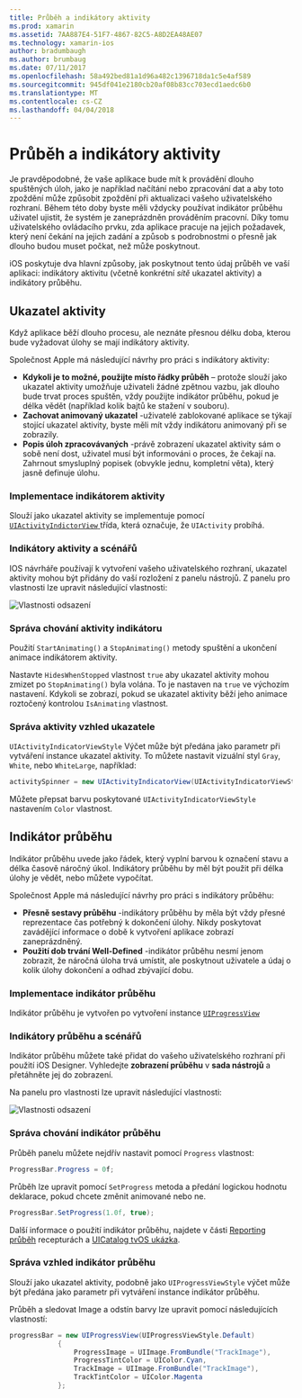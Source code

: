 ```yaml
---
title: Průběh a indikátory aktivity
ms.prod: xamarin
ms.assetid: 7AA887E4-51F7-4867-82C5-A8D2EA48AE07
ms.technology: xamarin-ios
author: bradumbaugh
ms.author: brumbaug
ms.date: 07/11/2017
ms.openlocfilehash: 58a492bed81a1d96a482c1396718da1c5e4af589
ms.sourcegitcommit: 945df041e2180cb20af08b83cc703ecd1aedc6b0
ms.translationtype: MT
ms.contentlocale: cs-CZ
ms.lasthandoff: 04/04/2018
---
```

# <a name="progress-and-activity-indicators"></a>Průběh a indikátory aktivity

Je pravděpodobné, že vaše aplikace bude mít k provádění dlouho spuštěných úloh, jako je například načítání nebo zpracování dat a aby toto zpoždění může způsobit zpoždění při aktualizaci vašeho uživatelského rozhraní. Během této doby byste měli vždycky používat indikátor průběhu uživatel ujistit, že systém je zaneprázdněn prováděním pracovní. Díky tomu uživatelského ovládacího prvku, zda aplikace pracuje na jejich požadavek, který není čekání na jejich zadání a způsob s podrobnostmi o přesně jak dlouho budou muset počkat, než může poskytnout.

iOS poskytuje dva hlavní způsoby, jak poskytnout tento údaj průběh ve vaší aplikaci: indikátory aktivitu (včetně konkrétní _sítě_ ukazatel aktivity) a indikátory průběhu.

## <a name="activity-indicator"></a>Ukazatel aktivity

Když aplikace běží dlouho procesu, ale neznáte přesnou délku doba, kterou bude vyžadovat úlohy se mají indikátory aktivity.

Společnost Apple má následující návrhy pro práci s indikátory aktivity:

- **Kdykoli je to možné, použijte místo řádky průběh** – protože slouží jako ukazatel aktivity umožňuje uživateli žádné zpětnou vazbu, jak dlouho bude trvat proces spuštěn, vždy použijte indikátor průběhu, pokud je délka vědět (například kolik bajtů ke stažení v souboru).
- **Zachovat animovaný ukazatel** -uživatelé zablokované aplikace se týkají stojící ukazatel aktivity, byste měli mít vždy indikátoru animovaný při se zobrazily.
- **Popis úloh zpracovávaných** -právě zobrazení ukazatel aktivity sám o sobě není dost, uživatel musí být informováni o proces, že čekají na. Zahrnout smysluplný popisek (obvykle jednu, kompletní věta), který jasně definuje úlohu.

### <a name="implementing-an-activity-indicator"></a>Implementace indikátorem aktivity

Slouží jako ukazatel aktivity se implementuje pomocí [ `UIActivityIndictorView` ](https://developer.xamarin.com/api/type/UIKit.UIActivityIndicatorView/) třída, která označuje, že `UIActivity` probíhá.

### <a name="activity-indicators-and-storyboards"></a>Indikátory aktivity a scénářů

IOS návrháře používají k vytvoření vašeho uživatelského rozhraní, ukazatel aktivity mohou být přidány do vaší rozložení z panelu nástrojů. Z panelu pro vlastnosti lze upravit následující vlastnosti:

![Vlastnosti odsazení](progress-activity-indicator-images/progress-indicator1.png)

### <a name="managing-activity-indicator-behavior"></a>Správa chování aktivity indikátoru

Použití `StartAnimating()` a `StopAnimating()` metody spuštění a ukončení animace indikátorem aktivity.

Nastavte `HidesWhenStopped` vlastnost `true` aby ukazatel aktivity mohou zmizet po `StopAnimating()` byla volána. To je nastaven na `true` ve výchozím nastavení. Kdykoli se zobrazí, pokud se ukazatel aktivity běží jeho animace roztočený kontrolou `IsAnimating` vlastnost. 


### <a name="managing-activity-indicator-appearances"></a>Správa aktivity vzhled ukazatele

`UIActivityIndicatorViewStyle` Výčet může být předána jako parametr při vytváření instance ukazatel aktivity. To můžete nastavit vizuální styl `Gray`, `White`, nebo `WhiteLarge`, například:

```csharp
activitySpinner = new UIActivityIndicatorView(UIActivityIndicatorViewStyle.WhiteLarge);
```

Můžete přepsat barvu poskytované `UIActivityIndicatorViewStyle` nastavením `Color` vlastnost.

## <a name="progress-bar"></a>Indikátor průběhu

Indikátor průběhu uvede jako řádek, který vyplní barvou k označení stavu a délka časově náročný úkol. Indikátory průběhu by měl být použit při délka úlohy je vědět, nebo můžete vypočítat.

Společnost Apple má následující návrhy pro práci s indikátory průběhu:

- **Přesně sestavy průběhu** -indikátory průběhu by měla být vždy přesné reprezentace čas potřebný k dokončení úlohy. Nikdy poskytovat zavádějící informace o době k vytvoření aplikace zobrazí zaneprázdněný.
- **Použití dob trvání Well-Defined** -indikátor průběhu nesmí jenom zobrazit, že náročná úloha trvá umístit, ale poskytnout uživatele a údaj o kolik úlohy dokončení a odhad zbývající dobu.

### <a name="implementing-an-progress-bar"></a>Implementace indikátor průběhu

Indikátor průběhu je vytvořen po vytvoření instance [`UIProgressView`](https://developer.xamarin.com/api/type/UIKit.UIProgressView/)

### <a name="progress-bars-and-storyboards"></a>Indikátory průběhu a scénářů

Indikátor průběhu můžete také přidat do vašeho uživatelského rozhraní při použití iOS Designer. Vyhledejte **zobrazení průběhu** v **sada nástrojů** a přetáhněte jej do zobrazení.

Na panelu pro vlastnosti lze upravit následující vlastnosti:

![Vlastnosti odsazení](progress-activity-indicator-images/progress-indicator3.png)


### <a name="managing-progress-bar-behavior"></a>Správa chování indikátor průběhu

Průběh panelu můžete nejdřív nastavit pomocí `Progress` vlastnost:

```csharp
ProgressBar.Progress = 0f;
```

Průběh lze upravit pomocí `SetProgress` metoda a předání logickou hodnotu deklarace, pokud chcete změnit animované nebo ne.

```csharp
ProgressBar.SetProgress(1.0f, true);
```

Další informace o použití indikátor průběhu, najdete v části [Reporting průběh](https://developer.xamarin.com/recipes/cross-platform/networking/download_progress/#Reporting_Progress_in_iOS) recepturách a [UICatalog tvOS ukázka](https://developer.xamarin.com/samples/monotouch/tvos/UICatalog/).

### <a name="managing-progress-bar-appearance"></a>Správa vzhled indikátor průběhu

Slouží jako ukazatel aktivity, podobně jako `UIProgressViewStyle` výčet může být předána jako parametr při vytváření instance indikátor průběhu.

Průběh a sledovat Image a odstín barvy lze upravit pomocí následujících vlastností:

```csharp
progressBar = new UIProgressView(UIProgressViewStyle.Default)
            {
                ProgressImage = UIImage.FromBundle("TrackImage"),
                ProgressTintColor = UIColor.Cyan,
                TrackImage = UIImage.FromBundle("TrackImage"),
                TrackTintColor = UIColor.Magenta
            }; 
```



